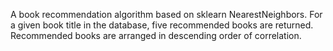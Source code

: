 A book recommendation algorithm based on sklearn NearestNeighbors.
For a given book title in the database, five recommended books are returned. 
Recommended books are arranged in descending order of correlation.
